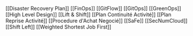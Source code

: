 [[Disaster Recovery Plan]]
[[FinOps]]
[[GitFlow]]
[[GitOps]]
[[GreenOps]]
[[High Level Design]]
[[Lift & Shift]]
[[Plan Continuité Activité]]
[[Plan Reprise Activité]]
[[Procedure d'Achat Negocié]]
[[SaFe]]
[[SecNumCloud]]
[[Shift Left]]
[[Weighted Shortest Job First]]